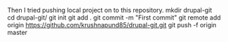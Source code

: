 Then I tried pushing local project on to this repository.
mkdir drupal-git<br>
cd drupal-git/
git init
git add .
git commit -m "First commit"
git remote add origin https://github.com/krushnapund85/drupal-git.git
git push -f origin master
